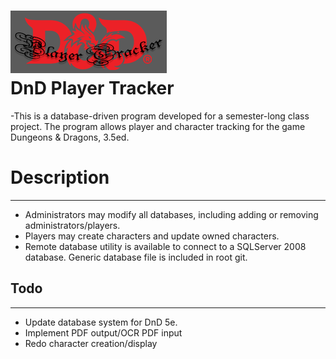 ![alt text](https://github.com/NachoChef/Dungeons-Dragons-Player-Tracker/blob/master/src/Resources/dndlogo.png "DNDPT logo")   
DnD Player Tracker
======
-This is a database-driven program developed for a semester-long class project. The program allows player and character tracking for the game Dungeons & Dragons, 3.5ed.

# Description
------
- Administrators may modify all databases, including adding or removing administrators/players. 
- Players may create characters and update owned characters. 
- Remote database utility is available to connect to a SQLServer 2008 database. Generic database file is included in root git.

## Todo
------
- Update database system for DnD 5e.
- Implement PDF output/OCR PDF input
- Redo character creation/display

